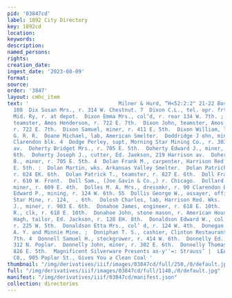 ```yaml
---
pid: '03847cd'
label: 1892 City Directory
key: 1892cd
location: 
keywords: 
description: 
named_persons: 
rights: 
creation_date: 
ingest_date: '2023-08-09'
format: 
source: 
order: '3847'
layout: cmhc_item
text: '                             Milner & Hurd, “H<52:2:2" 21-22 Boston Block  DIX
  108  Dix Susan Mrs., r. 314 W. Chestnut. 7  Dixon C.L., tel. opr. frt. dept. Colo.
  Mid. Ry, r. at depot.  Dixon Emma Mrs., col’d, r. rear 134 W. 7th. ;  Dixon James,
  teamster, Amos Henderson, r. 722 E. 7th.  Dixon John, teamster, Amos Henderson,
  r. 722 E. 7th.  Dixon Samuel, miner, r. 411 E. 5th.  Dixon William, lab, D. & R.
  G. R. R.  Doane Michael, lab, American Smelter.  Doddridge J ohn, mining, r. 76
  Clarendon blk. 4  Dodge Perley, supt, Morning Star Mining Co., r. 303 Har-§ rison
  av.  Doherty Bridget Mrs., r. 705 E. 5th.  Doherty Edward J., miner, r. 622 EK.
  6th.  Doherty Joseph J., cutter, Ed. Jaekson, 219 Harrison av.  Doherty Michael
  B., miner, r. 705 E. 5th. 4  Dolan Frank M., carpenter, Harrison Red. Wks, r. 418
  E. 5th. :  Dolan Martin, wks. Arkansas Valley Smelter.  Dolan Patrick H., miner,
  r. 624 EK. 6th.  Dolan Patrick T., teamster, r. 827 E. 6th.  Doll Frank L., butcher,
  r. 610 W. Front.  Doll Sam., (Joe Gavin & Co.,) r. Chicago.  Dollard Edward T.,
  miner, r. 609 E. 4th.  Dolles M. A. Mrs., dressmkr, r. 90 Clarendon blk.  Dollis
  Edward P., mining, r. 124 W. 6th. 55  Dollis George W., assayer, office Morning
  Star Mine, r. 124,  . 6th.  Dolosh Charles, lab, Harrison Red. Wks.  Donaher Peter
  J., miner, r. 903 E. 6th.  Donahoe James, engineer, r. 618 E. 10th.  Donahoe James
  R., clk, r. 618 E. 10th.  Donahoe John, stone mason, r. American House.  Donahugh
  Hagh, tailor, Ed. Jackson, r. 128 EH. 8th.  Donaldson Edward W., col’d, porter,
  r. 225 W. 5th.  Donaldson Etta Mrs., col’ d, r. 124 W. 4th.  Donegan Earl, miner,
  A. Y. and Minnie Mine. ;  Doniphan T. S., cashier, Clinton Restaurant, r. 134 E.
  7th. 4  Donnell Samuel H., stockgrower, r. 414 W. 6th.  Donnelly Ed., miner, r.
  312 N. Poplar.  Donnelly John, miner, r. 302 E. 6th.  Donnelly Thomas, miner, r.
  826 E. 5th.  Magnificent Silverware Presents as-y''=: Strauss’ |  LEADVILLE COAL
  C0,, 905 Poplar St., Gives You a Clean Coal '
thumbnail: "/img/derivatives/iiif/images/03847cd/full/250,/0/default.jpg"
full: "/img/derivatives/iiif/images/03847cd/full/1140,/0/default.jpg"
manifest: "/img/derivatives/iiif/03847cd/manifest.json"
collection: directories
---
```

